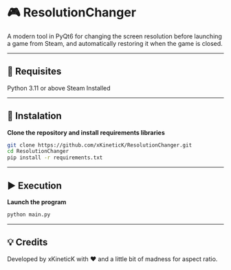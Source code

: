 
# 🎮 ResolutionChanger
A modern tool in PyQt6 for changing the screen resolution before launching a game from Steam, and automatically restoring it when the game is closed.

---

## 🧰 Requisites
Python 3.11 or above
Steam Installed

---

## 🚀 Instalation
**Clone the repository and install requirements libraries**

```bash
git clone https://github.com/xKineticK/ResolutionChanger.git
cd ResolutionChanger
pip install -r requirements.txt
```

---

## ▶️ Execution
**Launch the program**

```bash
python main.py
```

---

## 💡 Credits

Developed by xKineticK with ♥ and a little bit of madness for aspect ratio.
